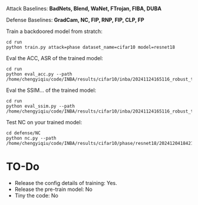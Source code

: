 Attack Baselines: **BadNets, Blend, WaNet, FTrojan, FIBA, DUBA**

Defense Baselines: **GradCam, NC, FIP, RNP, FIP, CLP, FP**

Train a backdoored model from stratch:
```shell
cd run
python train.py attack=phase dataset_name=cifar10 model=resnet18
```

Eval the ACC, ASR of the trained model:
```shell
cd run
python eval_acc.py --path /home/chengyiqiu/code/INBA/results/cifar10/inba/20241124165116_robust_training
```

Eval the SSIM... of the trained model:
```shell
cd run
python eval_ssim.py --path /home/chengyiqiu/code/INBA/results/cifar10/inba/20241124165116_robust_training
```

Test NC on your trained model:
```shell
cd defense/NC
python nc.py --path /home/chengyiqiu/code/INBA/results/cifar10/phase/resnet18/20241204184214 
```

# TO-Do
- Release the config details of training: Yes.
- Release the pre-train model: No
- Tiny the code: No
